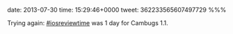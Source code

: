 date: 2013-07-30
time: 15:29:46+0000
tweet: 362233565607497729
%%%

Trying again: [#iosreviewtime](https://twitter.com/hashtag/iosreviewtime) was 1 day for Cambugs 1.1.
